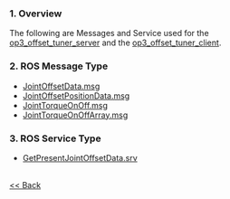 ### 1. Overview
The following are Messages and Service used for the [op3_offset_tuner_server](op3_offset_tuner_server.md) and the [op3_offset_tuner_client](op3_offset_tuner_client.md).  

### 2. ROS Message Type
 * [JointOffsetData.msg](op3_JointOffsetData.msg)
 * [JointOffsetPositionData.msg](op3_JointOffsetPositionData.msg)
 * [JointTorqueOnOff.msg](op3_JointTorqueOnOff.msg)
 * [JointTorqueOnOffArray.msg](op3_JointTorqueOnOffArray.msg)

### 3. ROS Service Type  
 * [GetPresentJointOffsetData.srv](op3_GetPresentJointOffsetData.srv)

<br>[&lt;&lt; Back](ROBOTIS-OP3-msgs.md)
